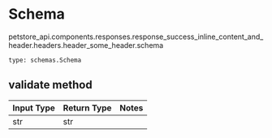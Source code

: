 # Schema
petstore_api.components.responses.response_success_inline_content_and_header.headers.header_some_header.schema
```
type: schemas.Schema
```

## validate method
Input Type | Return Type | Notes
------------ | ------------- | -------------
str | str |
